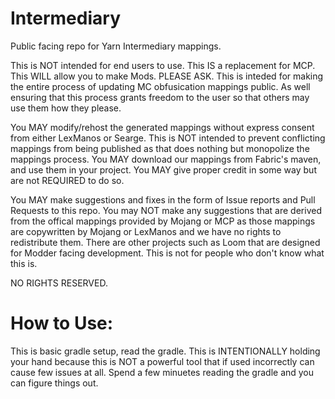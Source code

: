 # Intermediary

Public facing repo for Yarn Intermediary mappings.

This is NOT intended for end users to use. This IS a replacement for MCP. This WILL allow you to make Mods. PLEASE ASK. This is inteded for making the entire process of updating MC obfusication mappings public. As well ensuring that this process grants freedom to the user so that others may use them how they please.

You MAY modify/rehost the generated mappings without express consent from either LexManos or Searge. This is NOT intended to prevent conflicting mappings from being published as that does nothing but monopolize the mappings process. You MAY download our mappings from Fabric's maven, and use them in your project. You MAY give proper credit in some way but are not REQUIRED to do so.

You MAY make suggestions and fixes in the form of Issue reports and Pull Requests to this repo. You may NOT make any suggestions that are derived from the offical mappings provided by Mojang or MCP as those mappings are copywritten by Mojang or LexManos and we have no rights to redistribute them. There are other projects such as Loom that are designed for Modder facing development. This is not for people who don't know what this is.

NO RIGHTS RESERVED.


# How to Use:

This is basic gradle setup, read the gradle. This is INTENTIONALLY holding your hand because this is NOT a powerful tool that if used incorrectly can cause few issues at all. Spend a few minuetes reading the gradle and you can figure things out.
